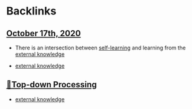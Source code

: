 
# Backlinks
## [October 17th, 2020](<October 17th, 2020.md>)
- There is an intersection between [self-learning](<self-learning.md>) and learning from the [external knowledge](<external knowledge.md>)

- [external knowledge](<external knowledge.md>)

## [🌲Top-down Processing](<🌲Top-down Processing.md>)
- [external knowledge](<external knowledge.md>)

